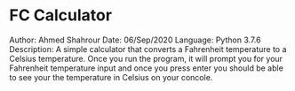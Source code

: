 # FC Calculator

Author: Ahmed Shahrour
Date: 06/Sep/2020
Language: Python 3.7.6
Description: A simple calculator that converts a Fahrenheit temperature to a Celsius temperature. Once you run the program, it will prompt you for your Fahrenheit temperature input and once you press enter you should be able to see your the temperature in Celsius on your concole.
